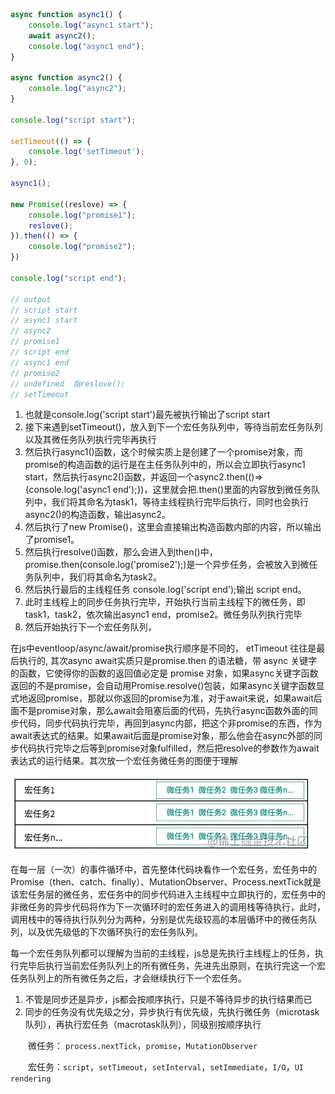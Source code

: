```js
async function async1() {
    console.log("async1 start");
    await async2();
    console.log("async1 end");
}

async function async2() {
    console.log("async2");
}

console.log("script start");

setTimeout(() => {
    console.log('setTimeout');
}, 0);

async1();

new Promise((reslove) => {
    console.log("promise1");
    reslove();
}).then(() => {
    console.log("promise2");
})

console.log("script end");

// output
// script start
// async1 start
// async2
// promise1
// script end
// async1 end
// promise2
// undefined  指reslove();
// setTimeout
```
1. 也就是console.log('script start')最先被执行输出了script start
2. 接下来遇到setTimeout()，放入到下一个宏任务队列中，等待当前宏任务队列以及其微任务队列执行完毕再执行
3. 然后执行async1()函数，这个时候实质上是创建了一个promise对象，而promise的构造函数的运行是在主任务队列中的，所以会立即执行async1 start，然后执行async2()函数，并返回一个async2.then(()=>{console.log('async1 end');})，这里就会把.then()里面的内容放到微任务队列中，我们将其命名为task1，等待主线程执行完毕后执行，同时也会执行async2()的构造函数，输出async2。
4. 然后执行了new Promise()，这里会直接输出构造函数内部的内容，所以输出了promise1。
5. 然后执行resolve()函数，那么会进入到then()中，promise.then(console.log('promise2');)是一个异步任务，会被放入到微任务队列中，我们将其命名为task2。
6. 然后执行最后的主线程任务 console.log('script end');输出 script end。
7. 此时主线程上的同步任务执行完毕，开始执行当前主线程下的微任务，即task1，task2，依次输出async1 end，promise2。微任务队列执行完毕
8. 然后开始执行下一个宏任务队列，
   
在js中eventloop/async/await/promise执行顺序是不同的，
etTimeout 往往是最后执行的, 其次async await实质只是promise.then 的语法糖，带 async 关键字的函数，它使得你的函数的返回值必定是 promise 对象，如果async关键字函数返回的不是promise，会自动用Promise.resolve()包装，如果async关键字函数显式地返回promise，那就以你返回的promise为准，对于await来说，如果await后面不是promise对象，那么await会阻塞后面的代码，先执行async函数外面的同步代码，同步代码执行完毕，再回到async内部，把这个非promise的东西，作为await表达式的结果。如果await后面是promise对象，那么他会在async外部的同步代码执行完毕之后等到promise对象fulfilled，然后把resolve的参数作为await表达式的运行结果。其次放一个宏任务微任务的图便于理解

![alt text](./images/macro-micro.png)

在每一层（一次）的事件循环中，首先整体代码块看作一个宏任务，宏任务中的 Promise（then、catch、finally）、MutationObserver、Process.nextTick就是该宏任务层的微任务，宏任务中的同步代码进入主线程中立即执行的，宏任务中的非微任务的异步代码将作为下一次循环时的宏任务进入的调用栈等待执行，此时，调用栈中的等待执行队列分为两种，分别是优先级较高的本层循环中的微任务队列，以及优先级低的下次循环执行的宏任务队列。

每一个宏任务队列都可以理解为当前的主线程，js总是先执行主线程上的任务，执行完毕后执行当前宏任务队列上的所有微任务，先进先出原则，在执行完这一个宏任务队列上的所有微任务之后，才会继续执行下一个宏任务。

1. 不管是同步还是异步，js都会按顺序执行，只是不等待异步的执行结果而已
2. 同步的任务没有优先级之分，异步执行有优先级，先执行微任务（microtask队列），再执行宏任务（macrotask队列），同级别按顺序执行
   
　　微任务： `process.nextTick`，`promise`，`MutationObserver`

　　宏任务：`script`，`setTimeout`，`setInterval`，`setImmediate`，`I/O`，`UI rendering`